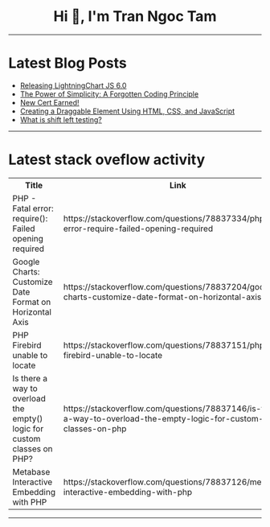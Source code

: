 <h1 align="center">Hi 👋, I'm Tran Ngoc Tam</h1>

---

# Latest Blog Posts 
<!-- BLOG-POST-LIST:START -->
- [Releasing LightningChart JS 6.0](https://dev.to/lightningchart/releasing-lightningchart-js-60-2k2e)
- [The Power of Simplicity: A Forgotten Coding Principle](https://dev.to/doozieakshay/the-power-of-simplicity-a-forgotten-coding-principle-4abf)
- [New Cert Earned!](https://dev.to/francis_ngugi/new-cert-earned-2jkh)
- [Creating a Draggable Element Using HTML, CSS, and JavaScript](https://dev.to/code_passion/creating-a-draggable-element-using-html-css-and-javascript-54g7)
- [What is shift left testing?](https://dev.to/keploy/what-is-shift-left-testing-438b)
<!-- BLOG-POST-LIST:END -->

---

# Latest stack oveflow activity
<table>
  <tr><th>Title</th><th>Link</th></tr>
  <!-- STACKOVERFLOW:START --><tr><td>PHP - Fatal error: require&lpar;&rpar;: Failed opening required</td><td>https://stackoverflow.com/questions/78837334/php-fatal-error-require-failed-opening-required</td></tr><tr><td>Google Charts: Customize Date Format on Horizontal Axis</td><td>https://stackoverflow.com/questions/78837204/google-charts-customize-date-format-on-horizontal-axis</td></tr><tr><td>PHP Firebird unable to locate</td><td>https://stackoverflow.com/questions/78837151/php-firebird-unable-to-locate</td></tr><tr><td>Is there a way to overload the empty&lpar;&rpar; logic for custom classes on PHP?</td><td>https://stackoverflow.com/questions/78837146/is-there-a-way-to-overload-the-empty-logic-for-custom-classes-on-php</td></tr><tr><td>Metabase Interactive Embedding with PHP</td><td>https://stackoverflow.com/questions/78837126/metabase-interactive-embedding-with-php</td></tr><!-- STACKOVERFLOW:END -->
</table>

---


